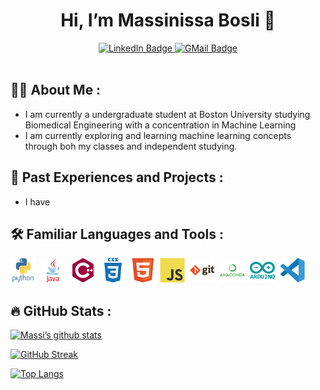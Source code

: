 

<h1 align="center">
  Hi, I’m Massinissa Bosli 👋 
</h1>


<div id="badges" align="center">
  <a href="https://www.linkedin.com/in/massinissa-bosli-50a4ba238/">
    <img src="https://img.shields.io/badge/LinkedIn-blue?style=for-the-badge&logo=linkedin&logoColor=white" alt="LinkedIn Badge"/>
  </a>
  <a href="mailto:myb24@bu.edu">
    <img src="https://img.shields.io/badge/Gmail-D14836?style=for-the-badge&logo=gmail&logoColor=white" alt="GMail Badge"/>
  </a>
</div>

<div align="center">
<img src="https://komarev.com/ghpvc/?username=Massi117&style=flat-square&color=blue" alt=""/>
</div>


## :man_technologist: About Me :

- I am currently a undergraduate student at Boston University studying Biomedical Engineering with a concentration in Machine Learning
- I am currently exploring and learning machine learning concepts through boh my classes and independent studying. 


## 📝 Past Experiences and Projects :

- I have  



## :hammer_and_wrench: Familiar Languages and Tools :

<div>
  <img src="https://github.com/devicons/devicon/blob/master/icons/python/python-original-wordmark.svg" title="Python" **alt="Python" width="40" height="40"/>&nbsp;
  <img src="https://github.com/devicons/devicon/blob/master/icons/java/java-original-wordmark.svg" title="Java" alt="Java" width="40" height="40"/>&nbsp;
  <img src="https://github.com/devicons/devicon/blob/master/icons/cplusplus/cplusplus-plain.svg" title="C++" **alt="C++" width="40" height="40"/>&nbsp;
  <img src="https://github.com/devicons/devicon/blob/master/icons/css3/css3-plain-wordmark.svg"  title="CSS3" alt="CSS" width="40" height="40"/>&nbsp;
  <img src="https://github.com/devicons/devicon/blob/master/icons/html5/html5-original.svg" title="HTML5" alt="HTML" width="40" height="40"/>&nbsp;
  <img src="https://github.com/devicons/devicon/blob/master/icons/javascript/javascript-original.svg" title="JavaScript" alt="JavaScript" width="40" height="40"/>&nbsp;
  <img src="https://github.com/devicons/devicon/blob/master/icons/git/git-original-wordmark.svg" title="Git" **alt="Git" width="40" height="40"/>&nbsp;
  <img src="https://github.com/devicons/devicon/blob/master/icons/anaconda/anaconda-original-wordmark.svg" title="Anaconda" **alt="Anaconda" width="40" height="40"/>&nbsp;
  <img src="https://github.com/devicons/devicon/blob/master/icons/arduino/arduino-original-wordmark.svg" title="Arduino" **alt="Arduino" width="40" height="40"/>&nbsp;
  <img src="https://github.com/devicons/devicon/blob/master/icons/vscode/vscode-original.svg" title="vscode" **alt="vscode" width="40" height="40"/>
</div>




## :fire: GitHub Stats :

[![Massi’s github stats](https://github-readme-stats.vercel.app/api?username=Massi117)](https://github.com/Massi117)

[![GitHub Streak](http://github-readme-streak-stats.herokuapp.com?user=Massi117&theme=default&background=ffffff)](https://git.io/streak-stats)

[![Top Langs](https://github-readme-stats.vercel.app/api/top-langs/?username=Massi117&layout=compact)](https://github.com/Massi117)


